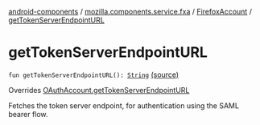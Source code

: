 [android-components](../../index.md) / [mozilla.components.service.fxa](../index.md) / [FirefoxAccount](index.md) / [getTokenServerEndpointURL](./get-token-server-endpoint-u-r-l.md)

# getTokenServerEndpointURL

`fun getTokenServerEndpointURL(): `[`String`](https://kotlinlang.org/api/latest/jvm/stdlib/kotlin/-string/index.html) [(source)](https://github.com/mozilla-mobile/android-components/blob/master/components/service/firefox-accounts/src/main/java/mozilla/components/service/fxa/FirefoxAccount.kt#L157)

Overrides [OAuthAccount.getTokenServerEndpointURL](../../mozilla.components.concept.sync/-o-auth-account/get-token-server-endpoint-u-r-l.md)

Fetches the token server endpoint, for authentication using the SAML bearer flow.

